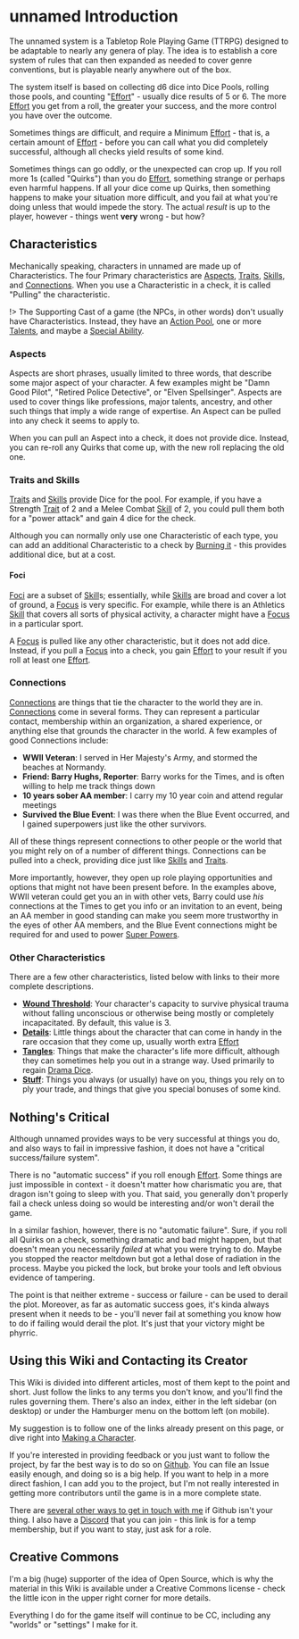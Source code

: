 # unnamed Introduction

The unnamed system is a Tabletop Role Playing Game (TTRPG) designed to be adaptable to nearly any genera of play. The idea is to establish a core system of rules that can then expanded as needed to cover genre conventions, but is playable nearly anywhere out of the box.

The system itself is based on collecting d6 dice into Dice Pools, rolling those pools, and counting "[Effort](Effort.md)" - usually dice results of 5 or 6. The more [Effort](Effort.md) you get from a roll, the greater your success, and the more control you have over the outcome.

Sometimes things are difficult, and require a Minimum [Effort](Effort.md) - that is, a certain amount of [Effort](Effort.md) - before you can call what you did completely successful, although all checks yield results of some kind.

Sometimes things can go oddly, or the unexpected can crop up. If you roll more 1s (called "Quirks") than you do [Effort](Effort.md), something strange or perhaps even harmful happens. If all your dice come up Quirks, then something happens to make your situation more difficult, and you fail at what you're doing unless that would impede the story. The actual *result* is up to the player, however - things went **very** wrong - but how?

## Characteristics

Mechanically speaking, characters in unnamed are made up of Characteristics. The four Primary characteristics are [Aspects](Aspects.md), [Traits](Traits.md), [Skills](Skills.md), and [Connections](Connections.md). When you use a Characteristic in a check, it is called "Pulling" the characteristic.

!> The Supporting Cast of a game (the NPCs, in other words) don't usually have Characteristics. Instead, they have an [Action Pool](NPC_ActionPool.md), one or more [Talents](NPC_Talents.md), and maybe a [Special Ability](SpecialAbilities.md).

### Aspects

Aspects are short phrases, usually limited to three words, that describe some major aspect of your character. A few examples might be "Damn Good Pilot", "Retired Police Detective", or "Elven Spellsinger". Aspects are used to cover things like professions, major talents, ancestry, and other such things that imply a wide range of expertise. An Aspect can be pulled into any check it seems to apply to.

When you can pull an Aspect into a check, it does not provide dice. Instead, you can re-roll any Quirks that come up, with the new roll replacing the old one.

### Traits and Skills

[Traits](Traits.md) and [Skills](Skills.md) provide Dice for the pool. For example, if you have a Strength [Trait](Trait.md) of 2 and a Melee Combat [Skill](Skills.md) of 2, you could pull them both for a "power attack" and gain 4 dice for the check.

Although you can normally only use one Characteristic of each type, you can add an additional Characteristic to a check by [Burning it](Burn.md) - this provides additional dice, but at a cost.

#### Foci

[Foci](Foci.md) are a subset of [Skill](Skills.md)s; essentially, while [Skills](Skills.md) are broad and cover a lot of ground, a [Focus](Foci.md) is very specific. For example, while there is an Athletics [Skill](Skills.md) that covers all sorts of physical activity, a character might have a [Focus](Foci.md) in a particular sport.

A [Focus](Foci.md) is pulled like any other characteristic, but it does not add dice. Instead, if you pull a [Focus](Foci.md) into a check, you gain [Effort](Effort.md) to your result if you roll at least one [Effort](Effort.md).

### Connections

[Connections](Connections.md) are things that tie the character to the world they are in. [Connections](Connections.md) come in several forms. They can represent a particular contact, membership within an organization, a shared experience, or anything else that grounds the character in the world. A few examples of good Connections include:

- **WWII Veteran**: I served in Her Majesty's Army, and stormed the beaches at Normandy.
- **Friend: Barry Hughs, Reporter**: Barry works for the Times, and is often willing to help me track things down
- **10 years sober AA member**: I carry my 10 year coin and attend regular meetings
- **Survived the Blue Event**: I was there when the Blue Event occurred, and I gained superpowers just like the other survivors.

All of these things represent connections to other people or the world that you might rely on of a number of different things. Connections can be pulled into a check, providing dice just like [Skills](Skills.md) and [Traits](Traits.md).

More importantly, however, they open up role playing opportunities and options that might not have been present before. In the examples above, WWII veteran could get you an in with other vets, Barry could use *his* connections at the Times to get you info or an invitation to an event, being an AA member in good standing can make you seem more trustworthy in the eyes of other AA members, and the Blue Event connections might be required for and used to power [Super Powers](SpecialAbilities.md).

### Other Characteristics

There are a few other characteristics, listed below with links to their more complete descriptions.

- **[Wound Threshold](WoundThreshold.md)**: Your character's capacity to survive physical trauma without falling unconscious or otherwise being mostly or completely incapacitated. By default, this value is 3.
- **[Details](Details.md)**: Little things about the character that can come in handy in the rare occasion that they come up, usually worth extra [Effort](Effort.md)
- **[Tangles](Tangles.md)**: Things that make the character's life more difficult, although they can sometimes help you out in a strange way. Used primarily to regain [Drama Dice](DramaDice.md).
- **[Stuff](Stuff.md)**: Things you always (or usually) have on you, things you rely on to ply your trade, and things that give you special bonuses of some kind.

## Nothing's Critical

Although unnamed provides ways to be very successful at things you do, and also ways to fail in impressive fashion, it does not have a "critical success/failure system".

There is no "automatic success" if you roll enough [Effort](Effort.md). Some things are just impossible in context - it doesn't matter how charismatic you are, that dragon isn't going to sleep with you. That said, you generally don't properly fail a check unless doing so would be interesting and/or won't derail the game.

In a similar fashion, however, there is no "automatic failure". Sure, if you roll all Quirks on a check, something dramatic and bad might happen, but that doesn't mean you necessarily *failed* at what you were trying to do. Maybe you stopped the reactor meltdown but got a lethal dose of radiation in the process. Maybe you picked the lock, but broke your tools and left obvious evidence of tampering.

The point is that neither extreme - success or failure - can be used to derail the plot. Moreover, as far as automatic success goes, it's kinda always present when it needs to be - you'll never fail at something you know how to do if failing would derail the plot. It's just that your victory might be phyrric.

## Using this Wiki and Contacting its Creator

This Wiki is divided into different articles, most of them kept to the point and short. Just follow the links to any terms you don't know, and you'll find the rules governing them. There's also an index, either in the left sidebar (on desktop) or under the Hamburger menu on the bottom left (on mobile).

My suggestion is to follow one of the links already present on this page, or dive right into [Making a Character](CCSummary.md).

If you're interested in providing feedback or you just want to follow the project, by far the best way is to do so on [Github](https://github.com/s-20/unnamed). You can file an Issue easily enough, and doing so is a big help. If you want to help in a more direct fashion, I can add you to the project, but I'm not really interested in getting more contributors until the game is in a more complete state.

There are [several other ways to get in touch with me](https://wheretofind.me/@s20) if Github isn't your thing. I also have a [Discord](https://discord.gg/ggdfv7M) that you can join - this link is for a temp membership, but if you want to stay, just ask for a role.

## Creative Commons

I'm a big (huge) supporter of the idea of Open Source, which is why the material in this Wiki is available under a Creative Commons license - check the little icon in the upper right corner for more details.

Everything I do for the game itself will continue to be CC, including any "worlds" or "settings" I make for it.

